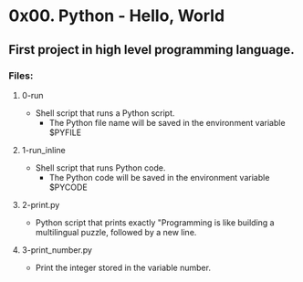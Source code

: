 # 0x00. Python - Hello, World

## First project in high level programming language.

### Files:
1. 0-run
   - Shell script that runs a Python script.
     - The Python file name will be saved in the environment variable $PYFILE

2. 1-run_inline
   - Shell script that runs Python code.
     - The Python code will be saved in the environment variable $PYCODE

3. 2-print.py
   - Python script that prints exactly "Programming is like building a multilingual puzzle, followed by a new line.

4. 3-print_number.py
   - Print the integer stored in the variable number.

